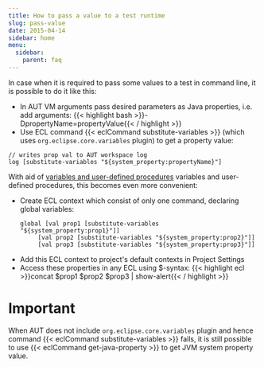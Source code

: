 ```yaml
---
title: How to pass a value to a test runtime
slug: pass-value
date: 2015-04-14
sidebar: home
menu:
  sidebar:
    parent: faq
---
```



In case when it is required to pass some values to a test in command line, it is possible to do it like this:

- In AUT VM arguments pass desired parameters as Java properties, i.e. add arguments: 
{{< highlight bash >}}-DpropertyName=propertyValue{{< / highlight >}}
- Use ECL command {{< eclCommand substitute-variables >}} (which uses `org.eclipse.core.variables` plugin) to get a property value:
```ecl
// writes prop val to AUT workspace log
log [substitute-variables "${system_property:propertyName}"]
```

With aid of [variables and user-defined procedures](../../userguide/procedures/) variables and user-defined procedures, this becomes even more convenient:
- Create ECL context which consist of only one command, declaring global variables:
  ```
  global [val prop1 [substitute-variables "${system_property:prop1}"]]
       [val prop2 [substitute-variables "${system_property:prop2}"]]
       [val prop3 [substitute-variables "${system_property:prop3}"]]
  ```
- Add this ECL context to project's default contexts in Project Settings<br>
- Access these properties in any ECL using $-syntax:
{{< highlight ecl >}}concat $prop1 $prop2 $prop3 | show-alert{{< / highlight >}}


# Important
When AUT does not include `org.eclipse.core.variables` plugin and hence command {{< eclCommand substitute-variables >}} fails, it is still possible to use {{< eclCommand get-java-property >}} to get JVM system property value.

